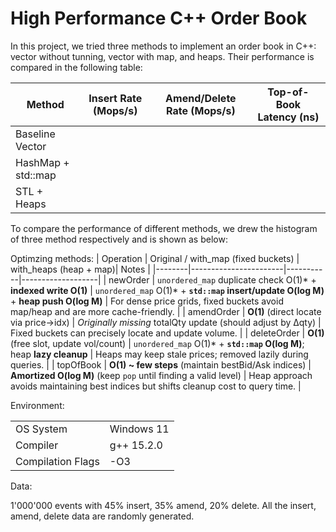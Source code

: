 # High Performance C++ Order Book
In this project, we tried three methods to implement an order book in C++: vector without tunning, vector with map, and heaps. Their performance is compared in the following table:

| Method | Insert Rate (Mops/s) | Amend/Delete Rate (Mops/s) | Top-of-Book Latency (ns) |
| --- | --- | --- | --- |
| Baseline Vector |  |  | |
| HashMap + std::map |  |  | |
| STL + Heaps |  |  | |

To compare the performance of different methods, we drew the histogram of three method respectively and is shown as below:

Optimzing methods:
| Operation   | Original / with_map (fixed buckets) | with_heaps (heap + map)| Notes |
|--------|-----------------------|-----------|-------------------|
| newOrder    | `unordered_map` duplicate check O(1)* + **indexed write O(1)** | `unordered_map` O(1)* + **`std::map` insert/update O(log M)** + **heap push O(log M)** | For dense price grids, fixed buckets avoid map/heap and are more cache-friendly.               |
| amendOrder  | **O(1)** (direct locate via price→idx)                         | *Originally missing* totalQty update (should adjust by Δqty)      | Fixed buckets can precisely locate and update volume.                                          |
| deleteOrder | **O(1)** (free slot, update vol/count)                         | `unordered_map` O(1)* + **`std::map` O(log M)**; heap **lazy cleanup** | Heaps may keep stale prices; removed lazily during queries.                                    |
| topOfBook   | **O(1) ~ few steps** (maintain bestBid/Ask indices)            | **Amortized O(log M)** (keep `pop` until finding a valid level)   | Heap approach avoids maintaining best indices but shifts cleanup cost to query time.           |

Environment:

|  |  |
|--------|--------|
| OS System |Windows 11  |
| Compiler |g++ 15.2.0 |
| Compilation Flags |-O3 |

Data:

1'000'000 events with 45% insert, 35% amend, 20% delete. All the insert, amend, delete data are randomly generated.